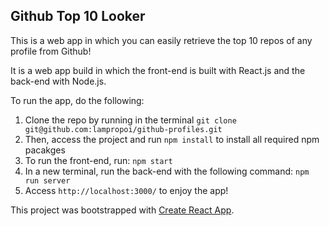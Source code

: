 ## Github Top 10 Looker

This is a web app in which you can easily retrieve the top 10 repos of any profile from Github!

It is a web app build in which the front-end is built with React.js and the back-end with Node.js.

To run the app, do the following:

1. Clone the repo by running in the terminal `git clone git@github.com:lampropoi/github-profiles.git`
2. Then, access the project and run `npm install` to install all required npm pacakges
3. To run the front-end, run: `npm start`
4. In a new terminal, run the back-end with the following command: `npm run server`
5. Access `http://localhost:3000/` to enjoy the app!

This project was bootstrapped with [Create React App](https://github.com/facebookincubator/create-react-app).
